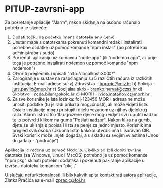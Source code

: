 # PITUP-zavrsni-app

Za pokretanje apliacije "Alarm", nakon skidanja na osobno računalo potrebno je sljedeće:
1. Dodati točku na početku imena datoteke env (.env)
2. Unutar mape s datotekama pokrenuti komandni redak i instalirati potrebne dodatke uz pomoć komande "npm install" (po potrebi kao administrator / sudo)
3. Pokrenuti aplikaciju uz komandu "node app" (ili "nodemon app", ali prije toga je potrebno instalirati nodemon uz pomoć komande "npm nodemon")
4. Otvoriti preglednik i upisati "http://localhost:3000/"
5. Za logiranje u sustav na raspolaganju su 5 različitih računa iz različitih institucija. E-mail adrese su:
  a) Zdravstvo - bpracic@miz.hr
  b) Policija - jure.pavlic@mup.hr
  c) Socijalna skrb - branko.horvat@czss.hr
  d) Školstvo - neda.bilan@skole.hr
  e) MORH - ivica.matanovic@morh.hr
6. Za sve korisnike je ista lozinka: foi-123456
MORH adresa ne može unositi podatke (tu je radi prikaza mogućnosti), ali može vidjeti liste.
Ostale institucije mogu pristupiti dijelu vezanom uz njihov djelokrug rada.
Alarm listu s top 10 ugrožene djece mogu vidjeti svi i uputiti nadzor te to potvrditi klikom na gumb "Poslati nadzor". Nakon klika na gumb, djete se uklanja s popisa i lista se penje za jedno mjesto.
Korisnik ima pregled svih osoba (Ukupna lista) kako bi utvrdio ima li ispravan OIB.
Svaki korisnik može unjeti događaj, a u skladu sa svojim ovlastima (Unos događaja - "područje")


Aplikacija je rađena uz pomoć Node.js. Ukoliko se želi dobiti izvršna datoteka (za Windows, Linux i MacOS) potrebno je uz pomoć komande "npm pkg" skinuti potrebni dodataka i pokrenuti pakiranje aplikacije u izvršnu datoteku komandom "pkg ."

U slučaju nefunkcionalnosti ili bilo kakvih upita kontaktirati autora aplikacije, Zlatka Pračića na e-mail: zpracic@foi.hr

